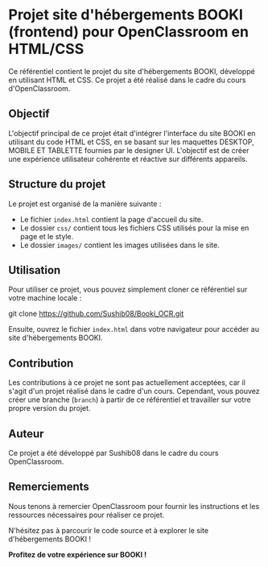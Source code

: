 # Projet site d'hébergements BOOKI (frontend) pour OpenClassroom en HTML/CSS

Ce référentiel contient le projet du site d'hébergements BOOKI, développé en utilisant HTML et CSS. Ce projet a été réalisé dans le cadre du cours d'OpenClassroom.

## Objectif
L'objectif principal de ce projet était d'intégrer l'interface du site BOOKI en utilisant du code HTML et CSS, en se basant sur les maquettes DESKTOP, MOBILE ET TABLETTE fournies par le designer UI. 
L'objectif est de créer une expérience utilisateur cohérente et réactive sur différents appareils.

## Structure du projet
Le projet est organisé de la manière suivante :

- Le fichier `index.html` contient la page d'accueil du site.
- Le dossier `css/` contient tous les fichiers CSS utilisés pour la mise en page et le style.
- Le dossier `images/` contient les images utilisées dans le site.

## Utilisation
Pour utiliser ce projet, vous pouvez simplement cloner ce référentiel sur votre machine locale :

git clone https://github.com/Sushib08/Booki_OCR.git

Ensuite, ouvrez le fichier `index.html` dans votre navigateur pour accéder au site d'hébergements BOOKI.

## Contribution
Les contributions à ce projet ne sont pas actuellement acceptées, car il s'agit d'un projet réalisé dans le cadre d'un cours. Cependant, vous pouvez créer une branche (`branch`) à partir de ce référentiel et travailler sur votre propre version du projet.

## Auteur
Ce projet a été développé par Sushib08 dans le cadre du cours OpenClassroom.

## Remerciements
Nous tenons à remercier OpenClassroom pour fournir les instructions et les ressources nécessaires pour réaliser ce projet.

N'hésitez pas à parcourir le code source et à explorer le site d'hébergements BOOKI !

**Profitez de votre expérience sur BOOKI !**
